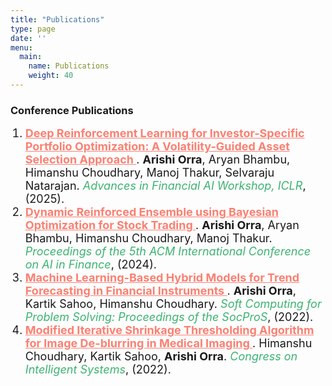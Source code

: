 ```yaml
---
title: "Publications"
type: page
date: ''
menu:
  main:
    name: Publications
    weight: 40
---
```


  
<h3>Conference Publications</h3>

<ol>
  <li style="font-size: 18px;">
    <a href="https://arxiv.org/abs/2505.03760" target="_blank" style="color: salmon; font-weight: bold;"> Deep Reinforcement Learning for Investor-Specific Portfolio Optimization: A Volatility-Guided Asset Selection 
       Approach </a>. <strong>Arishi Orra</strong>, Aryan Bhambu, Himanshu Choudhary, Manoj Thakur, Selvaraju Natarajan.
    <span style="color: mediumseagreen; font-style: italic;">Advances in Financial AI Workshop, ICLR</span>, (2025).
  </li>

  <li style="font-size: 18px;">
    <a href="https://dl.acm.org/doi/abs/10.1145/3677052.3698595" target="_blank" style="color: salmon; font-weight: bold;"> Dynamic Reinforced Ensemble using Bayesian Optimization for Stock Trading </a>.
    <strong>Arishi Orra</strong>, Aryan Bhambu, Himanshu Choudhary, Manoj Thakur.
    <span style="color: mediumseagreen; font-style: italic;">Proceedings of the 5th ACM International Conference on AI in Finance</span>, (2024).
  </li>

  <li style="font-size: 18px;">
    <a href="https://link.springer.com/chapter/10.1007/978-981-19-6525-8_26" target="_blank" style="color: salmon; font-weight: bold;"> Machine Learning-Based Hybrid Models for Trend Forecasting in Financial Instruments 
    </a>. <strong>Arishi Orra</strong>, Kartik Sahoo, Himanshu Choudhary.
    <span style="color: mediumseagreen; font-style: italic;">Soft Computing for Problem Solving: Proceedings of the SocProS</span>, (2022).
  </li>

  <li style="font-size: 18px;">
    <a href="https://link.springer.com/chapter/10.1007/978-981-19-9225-4_35" target="_blank" style="color: salmon; font-weight: bold;">
      Modified Iterative Shrinkage Thresholding Algorithm for Image De-blurring in Medical Imaging </a>. Himanshu Choudhary, Kartik Sahoo, <strong>Arishi Orra</strong>.
    <span style="color: mediumseagreen; font-style: italic;">Congress on Intelligent Systems</span>, (2022).
  </li>

</ol>
